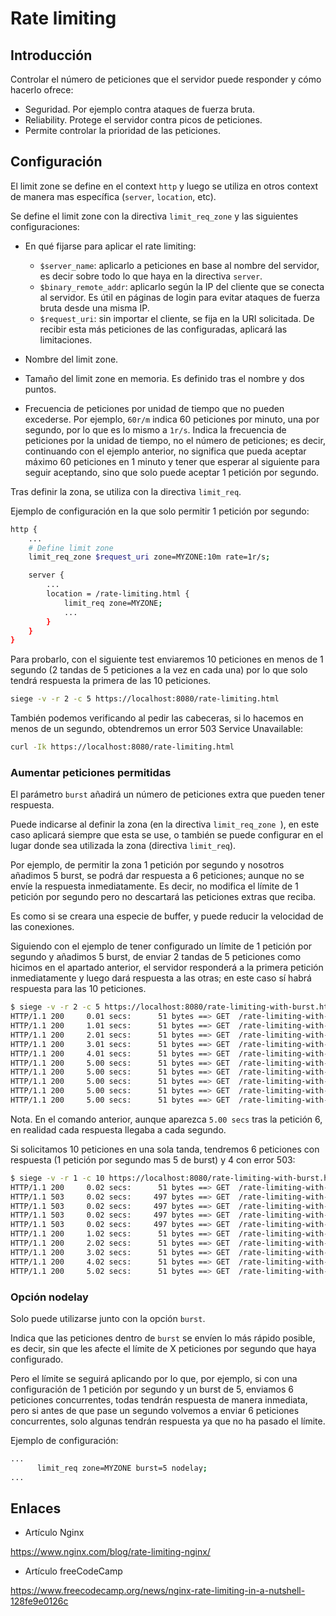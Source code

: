 # Rate limiting

## Introducción

Controlar el número de peticiones que el servidor puede responder y cómo hacerlo ofrece:

- Seguridad. Por ejemplo contra ataques de fuerza bruta.
- Reliability. Protege el servidor contra picos de peticiones.
- Permite controlar la prioridad de las peticiones.

## Configuración

El limit zone se define en el context `http` y luego se utiliza en otros context de manera mas específica (`server`, `location`, etc).

Se define el limit zone con la directiva `limit_req_zone` y las siguientes configuraciones:

- En qué fijarse para aplicar el rate limiting:

    - `$server_name`: aplicarlo a peticiones en base al nombre del servidor, es decir sobre todo lo que haya en la directiva `server`.
    - `$binary_remote_addr`: aplicarlo según la IP del cliente que se conecta al servidor. Es útil en páginas de login para evitar ataques de fuerza bruta desde una misma IP.
    - `$request_uri`: sin importar el cliente, se fija en la URI solicitada. De recibir esta más peticiones de las configuradas, aplicará las limitaciones.

- Nombre del limit zone.
- Tamaño del limit zone en memoria. Es definido tras el nombre y dos puntos.
- Frecuencia de peticiones por unidad de tiempo que no pueden excederse. Por ejemplo, `60r/m` indica 60 peticiones por minuto, una por segundo, por lo que es lo mismo a `1r/s`. Indica la frecuencia de peticiones por la unidad de tiempo, no el número de peticiones; es decir, continuando con el ejemplo anterior, no significa que pueda aceptar máximo 60 peticiones en 1 minuto y tener que esperar al siguiente para seguir aceptando, sino que solo puede aceptar 1 petición por segundo.

Tras definir la zona, se utiliza con la directiva `limit_req`.

Ejemplo de configuración en la que solo permitir 1 petición por segundo:

```bash
http {
    ...
    # Define limit zone
    limit_req_zone $request_uri zone=MYZONE:10m rate=1r/s;

    server {
        ...
        location = /rate-limiting.html {
            limit_req zone=MYZONE;
            ...
        }
    }
}
```

Para probarlo, con el siguiente test enviaremos 10 peticiones en menos de 1 segundo (2 tandas de 5 peticiones a la vez en cada una) por lo que solo tendrá respuesta la primera de las 10 peticiones.

```bash
siege -v -r 2 -c 5 https://localhost:8080/rate-limiting.html
```

También podemos verificando al pedir las cabeceras, si lo hacemos en menos de un segundo, obtendremos un error 503 Service Unavailable:

```bash
curl -Ik https://localhost:8080/rate-limiting.html
```

### Aumentar peticiones permitidas

El parámetro `burst` añadirá un número de peticiones extra que pueden tener respuesta.

Puede indicarse al definir la zona (en la directiva `limit_req_zone `), en este caso aplicará siempre que esta se use, o también se puede configurar en el lugar donde sea utilizada la zona (directiva `limit_req`).

Por ejemplo, de permitir la zona 1 petición por segundo y nosotros añadimos 5 burst, se podrá dar respuesta a 6 peticiones; aunque no se envíe la respuesta inmediatamente. Es decir, no modifica el límite de 1 petición por segundo pero no descartará las peticiones extras que reciba.

Es como si se creara una especie de buffer, y puede reducir la velocidad de las conexiones.

Siguiendo con el ejemplo de tener configurado un límite de 1 petición por segundo y añadimos 5 burst, de enviar 2 tandas de 5 peticiones como hicimos en el apartado anterior, el servidor responderá a la primera petición inmediatamente y luego dará respuesta a las otras; en este caso sí habrá respuesta para las 10 peticiones.

```bash
$ siege -v -r 2 -c 5 https://localhost:8080/rate-limiting-with-burst.html
HTTP/1.1 200     0.01 secs:      51 bytes ==> GET  /rate-limiting-with-burst.html
HTTP/1.1 200     1.01 secs:      51 bytes ==> GET  /rate-limiting-with-burst.html
HTTP/1.1 200     2.01 secs:      51 bytes ==> GET  /rate-limiting-with-burst.html
HTTP/1.1 200     3.01 secs:      51 bytes ==> GET  /rate-limiting-with-burst.html
HTTP/1.1 200     4.01 secs:      51 bytes ==> GET  /rate-limiting-with-burst.html
HTTP/1.1 200     5.00 secs:      51 bytes ==> GET  /rate-limiting-with-burst.html
HTTP/1.1 200     5.00 secs:      51 bytes ==> GET  /rate-limiting-with-burst.html
HTTP/1.1 200     5.00 secs:      51 bytes ==> GET  /rate-limiting-with-burst.html
HTTP/1.1 200     5.00 secs:      51 bytes ==> GET  /rate-limiting-with-burst.html
HTTP/1.1 200     5.00 secs:      51 bytes ==> GET  /rate-limiting-with-burst.html
```

Nota. En el comando anterior, aunque aparezca `5.00 secs` tras la petición 6, en realidad cada respuesta llegaba a cada segundo.

Si solicitamos 10 peticiones en una sola tanda, tendremos 6 peticiones con respuesta (1 petición por segundo mas 5 de burst) y 4 con error 503:

```bash
$ siege -v -r 1 -c 10 https://localhost:8080/rate-limiting-with-burst.html
HTTP/1.1 200     0.02 secs:      51 bytes ==> GET  /rate-limiting-with-burst.html
HTTP/1.1 503     0.02 secs:     497 bytes ==> GET  /rate-limiting-with-burst.html
HTTP/1.1 503     0.02 secs:     497 bytes ==> GET  /rate-limiting-with-burst.html
HTTP/1.1 503     0.02 secs:     497 bytes ==> GET  /rate-limiting-with-burst.html
HTTP/1.1 503     0.02 secs:     497 bytes ==> GET  /rate-limiting-with-burst.html
HTTP/1.1 200     1.02 secs:      51 bytes ==> GET  /rate-limiting-with-burst.html
HTTP/1.1 200     2.02 secs:      51 bytes ==> GET  /rate-limiting-with-burst.html
HTTP/1.1 200     3.02 secs:      51 bytes ==> GET  /rate-limiting-with-burst.html
HTTP/1.1 200     4.02 secs:      51 bytes ==> GET  /rate-limiting-with-burst.html
HTTP/1.1 200     5.02 secs:      51 bytes ==> GET  /rate-limiting-with-burst.html
```

### Opción nodelay

Solo puede utilizarse junto con la opción `burst`.

Indica que las peticiones dentro de `burst` se envíen lo más rápido posible, es decir, sin que les afecte el límite de X peticiones por segundo que haya configurado.

Pero el límite se seguirá aplicando por lo que, por ejemplo, si con una configuración de 1 petición por segundo y un burst de 5, enviamos 6 peticiones concurrentes, todas tendrán respuesta de manera inmediata, pero si antes de que pase un segundo volvemos a enviar 6 peticiones concurrentes, solo algunas tendrán respuesta ya que no ha pasado el límite.

Ejemplo de configuración:

```bash
...
      limit_req zone=MYZONE burst=5 nodelay;
...
```

## Enlaces

- Artículo Nginx

<https://www.nginx.com/blog/rate-limiting-nginx/>

- Artículo freeCodeCamp

<https://www.freecodecamp.org/news/nginx-rate-limiting-in-a-nutshell-128fe9e0126c>
